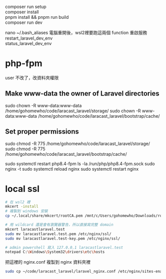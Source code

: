 composer run setup  
composer install  
pnpm install && pnpm run build  
composer run dev  

nano ~/.bash_aliases
電腦重開後，wsl2裡要跑這兩個 function 重啟服務  
restart_laravel_dev_env  
status_laravel_dev_env  

# php-fpm
user 不改了，改資料夾權限

## Make www-data the owner of Laravel directories
sudo chown -R www-data:www-data /home/gohomewho/code/laracast_laravel/storage/ 
sudo chown -R www-data:www-data /home/gohomewho/code/laracast_laravel/bootstrap/cache/ 

## Set proper permissions
sudo chmod -R 775 /home/gohomewho/code/laracast_laravel/storage/ 
sudo chmod -R 775 /home/gohomewho/code/laracast_laravel/bootstrap/cache/ 

sudo systemctl restart php8.4-fpm 
ls -la /run/php/php8.4-fpm.sock 
sudo nginx -t 
sudo systemctl reload nginx 
sudo systemctl restart nginx 

# local ssl
```bash
# 在 wsl2 裡
mkcert -install
# 複製到 windows 安裝
cp ~/.local/share/mkcert/rootCA.pem /mnt/c/Users/gohomewho/Downloads/rootCA.pem

# 用 wildcard 還是會有瀏覽器警告，所以直接寫完整 domain
mkcert laracastlaravel.test
sudo mv laracastlaravel.test.pem /etc/nginx/ssl/
sudo mv laracastlaravel.test-key.pem /etc/nginx/ssl/

# admin powershell 寫入 127.0.0.1 laracastlaravel.test
notepad C:\Windows\System32\drivers\etc\hosts
```

把這裡的 nginx.conf 複製到 nginx 資料夾裡
```bash
sudo cp ~/code/laracast_laravel/laravel_nginx.conf /etc/nginx/sites-enabled/laravel_nginx.conf
```